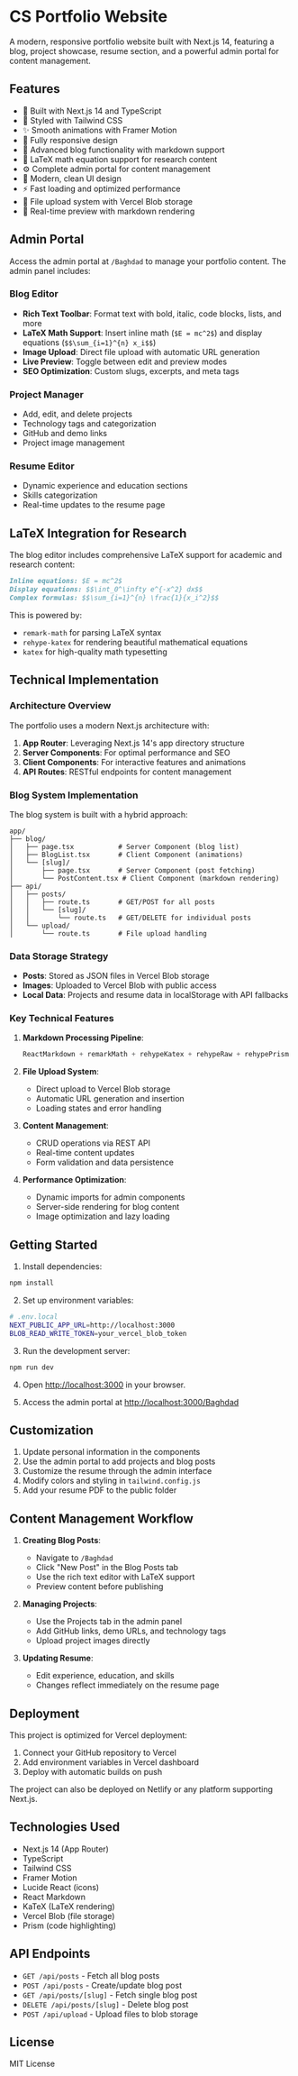 # CS Portfolio Website

A modern, responsive portfolio website built with Next.js 14, featuring a blog, project showcase, resume section, and a powerful admin portal for content management.

## Features

- 🚀 Built with Next.js 14 and TypeScript
- 💨 Styled with Tailwind CSS
- ✨ Smooth animations with Framer Motion
- 📱 Fully responsive design
- 📝 Advanced blog functionality with markdown support
- 🔬 LaTeX math equation support for research content
- ⚙️ Complete admin portal for content management
- 🎨 Modern, clean UI design
- ⚡ Fast loading and optimized performance
- 📁 File upload system with Vercel Blob storage
- 🔄 Real-time preview with markdown rendering

## Admin Portal

Access the admin portal at `/Baghdad` to manage your portfolio content. The admin panel includes:

### Blog Editor
- **Rich Text Toolbar**: Format text with bold, italic, code blocks, lists, and more
- **LaTeX Math Support**: Insert inline math (`$E = mc^2$`) and display equations (`$$\sum_{i=1}^{n} x_i$$`)
- **Image Upload**: Direct file upload with automatic URL generation
- **Live Preview**: Toggle between edit and preview modes
- **SEO Optimization**: Custom slugs, excerpts, and meta tags

### Project Manager
- Add, edit, and delete projects
- Technology tags and categorization
- GitHub and demo links
- Project image management

### Resume Editor
- Dynamic experience and education sections
- Skills categorization
- Real-time updates to the resume page

## LaTeX Integration for Research

The blog editor includes comprehensive LaTeX support for academic and research content:

```markdown
Inline equations: $E = mc^2$
Display equations: $$\int_0^\infty e^{-x^2} dx$$
Complex formulas: $$\sum_{i=1}^{n} \frac{1}{x_i^2}$$
```

This is powered by:
- `remark-math` for parsing LaTeX syntax
- `rehype-katex` for rendering beautiful mathematical equations
- `katex` for high-quality math typesetting

## Technical Implementation

### Architecture Overview

The portfolio uses a modern Next.js architecture with:

1. **App Router**: Leveraging Next.js 14's app directory structure
2. **Server Components**: For optimal performance and SEO
3. **Client Components**: For interactive features and animations
4. **API Routes**: RESTful endpoints for content management

### Blog System Implementation

The blog system is built with a hybrid approach:

```
app/
├── blog/
│   ├── page.tsx           # Server Component (blog list)
│   ├── BlogList.tsx       # Client Component (animations)
│   └── [slug]/
│       ├── page.tsx       # Server Component (post fetching)
│       └── PostContent.tsx # Client Component (markdown rendering)
├── api/
│   ├── posts/
│   │   ├── route.ts       # GET/POST for all posts
│   │   └── [slug]/
│   │       └── route.ts   # GET/DELETE for individual posts
│   └── upload/
│       └── route.ts       # File upload handling
```

### Data Storage Strategy

- **Posts**: Stored as JSON files in Vercel Blob storage
- **Images**: Uploaded to Vercel Blob with public access
- **Local Data**: Projects and resume data in localStorage with API fallbacks

### Key Technical Features

1. **Markdown Processing Pipeline**:
   ```typescript
   ReactMarkdown + remarkMath + rehypeKatex + rehypeRaw + rehypePrism
   ```

2. **File Upload System**:
   - Direct upload to Vercel Blob storage
   - Automatic URL generation and insertion
   - Loading states and error handling

3. **Content Management**:
   - CRUD operations via REST API
   - Real-time content updates
   - Form validation and data persistence

4. **Performance Optimization**:
   - Dynamic imports for admin components
   - Server-side rendering for blog content
   - Image optimization and lazy loading

## Getting Started

1. Install dependencies:
```bash
npm install
```

2. Set up environment variables:
```bash
# .env.local
NEXT_PUBLIC_APP_URL=http://localhost:3000
BLOB_READ_WRITE_TOKEN=your_vercel_blob_token
```

3. Run the development server:
```bash
npm run dev
```

4. Open [http://localhost:3000](http://localhost:3000) in your browser.

5. Access the admin portal at [http://localhost:3000/Baghdad](http://localhost:3000/Baghdad)

## Customization

1. Update personal information in the components
2. Use the admin portal to add projects and blog posts
3. Customize the resume through the admin interface
4. Modify colors and styling in `tailwind.config.js`
5. Add your resume PDF to the public folder

## Content Management Workflow

1. **Creating Blog Posts**:
   - Navigate to `/Baghdad`
   - Click "New Post" in the Blog Posts tab
   - Use the rich text editor with LaTeX support
   - Preview content before publishing

2. **Managing Projects**:
   - Use the Projects tab in the admin panel
   - Add GitHub links, demo URLs, and technology tags
   - Upload project images directly

3. **Updating Resume**:
   - Edit experience, education, and skills
   - Changes reflect immediately on the resume page

## Deployment

This project is optimized for Vercel deployment:

1. Connect your GitHub repository to Vercel
2. Add environment variables in Vercel dashboard
3. Deploy with automatic builds on push

The project can also be deployed on Netlify or any platform supporting Next.js.

## Technologies Used

- Next.js 14 (App Router)
- TypeScript
- Tailwind CSS
- Framer Motion
- Lucide React (icons)
- React Markdown
- KaTeX (LaTeX rendering)
- Vercel Blob (file storage)
- Prism (code highlighting)

## API Endpoints

- `GET /api/posts` - Fetch all blog posts
- `POST /api/posts` - Create/update blog post
- `GET /api/posts/[slug]` - Fetch single blog post
- `DELETE /api/posts/[slug]` - Delete blog post
- `POST /api/upload` - Upload files to blob storage

## License

MIT License